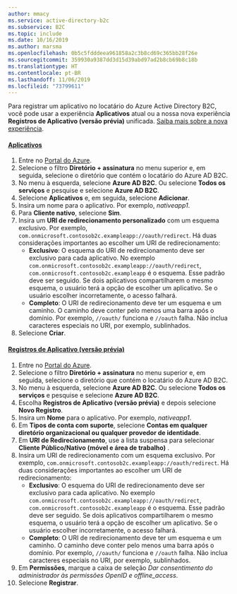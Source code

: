 ```yaml
---
author: mmacy
ms.service: active-directory-b2c
ms.subservice: B2C
ms.topic: include
ms.date: 10/16/2019
ms.author: marsma
ms.openlocfilehash: 0b5c5fdddeea961858a2c3b8cd69c365bb28f26e
ms.sourcegitcommit: 359930a9387dd3d15d39abd97ad2b8cb69b8c18b
ms.translationtype: HT
ms.contentlocale: pt-BR
ms.lasthandoff: 11/06/2019
ms.locfileid: "73799611"
---
```

Para registrar um aplicativo no locatário do Azure Active Directory B2C, você pode usar a experiência **Aplicativos** atual ou a nossa nova experiência **Registros de Aplicativo (versão prévia)** unificada. [Saiba mais sobre a nova experiência](https://aka.ms/b2cappregintro).

#### <a name="applicationstabapplications"></a>[Aplicativos](#tab/applications/)

1. Entre no [Portal do Azure](https://portal.azure.com).
1. Selecione o filtro **Diretório + assinatura** no menu superior e, em seguida, selecione o diretório que contém o locatário do Azure AD B2C.
1. No menu à esquerda, selecione **Azure AD B2C**. Ou selecione **Todos os serviços** e pesquise e selecione **Azure AD B2C**.
1. Selecione **Aplicativos** e, em seguida, selecione **Adicionar**.
1. Insira um nome para o aplicativo. Por exemplo, *nativeapp1*.
1. Para **Cliente nativo**, selecione **Sim**.
1. Insira um **URI de redirecionamento personalizado** com um esquema exclusivo. Por exemplo, `com.onmicrosoft.contosob2c.exampleapp://oauth/redirect`. Há duas considerações importantes ao escolher um URI de redirecionamento:
    * **Exclusivo**: O esquema do URI de redirecionamento deve ser exclusivo para cada aplicativo. No exemplo `com.onmicrosoft.contosob2c.exampleapp://oauth/redirect`, `com.onmicrosoft.contosob2c.exampleapp` é o esquema. Esse padrão deve ser seguido. Se dois aplicativos compartilharem o mesmo esquema, o usuário terá a opção de escolher um aplicativo. Se o usuário escolher incorretamente, o acesso falhará.
    * **Completo**: O URI de redirecionamento deve ter um esquema e um caminho. O caminho deve conter pelo menos uma barra após o domínio. Por exemplo, `//oauth/` funciona e `//oauth` falha. Não inclua caracteres especiais no URI, por exemplo, sublinhados.
1. Selecione **Criar**.

#### <a name="app-registrations-previewtabapp-reg-preview"></a>[Registros de Aplicativo (versão prévia)](#tab/app-reg-preview/)

1. Entre no [Portal do Azure](https://portal.azure.com).
1. Selecione o filtro **Diretório + assinatura** no menu superior e, em seguida, selecione o diretório que contém o locatário do Azure AD B2C.
1. No menu à esquerda, selecione **Azure AD B2C**. Ou selecione **Todos os serviços** e pesquise e selecione **Azure AD B2C**.
1. Escolha **Registros de Aplicativo (versão prévia)** e depois selecione **Novo Registro**.
1. Insira um **Nome** para o aplicativo. Por exemplo, *nativeapp1*.
1. Em **Tipos de conta com suporte**, selecione **Contas em qualquer diretório organizacional ou qualquer provedor de identidade**.
1. Em **URI de Redirecionamento**, use a lista suspensa para selecionar **Cliente Público/Nativo (móvel e área de trabalho)** .
1. Insira um URI de redirecionamento com um esquema exclusivo. Por exemplo, `com.onmicrosoft.contosob2c.exampleapp://oauth/redirect`. Há duas considerações importantes ao escolher um URI de redirecionamento:
    * **Exclusivo**: O esquema do URI de redirecionamento deve ser exclusivo para cada aplicativo. No exemplo `com.onmicrosoft.contosob2c.exampleapp://oauth/redirect`, `com.onmicrosoft.contosob2c.exampleapp` é o esquema. Esse padrão deve ser seguido. Se dois aplicativos compartilharem o mesmo esquema, o usuário terá a opção de escolher um aplicativo. Se o usuário escolher incorretamente, o acesso falhará.
    * **Completo**: O URI de redirecionamento deve ter um esquema e um caminho. O caminho deve conter pelo menos uma barra após o domínio. Por exemplo, `//oauth/` funciona e `//oauth` falha. Não inclua caracteres especiais no URI, por exemplo, sublinhados.
1. Em **Permissões**, marque a caixa de seleção *Dar consentimento do administrador às permissões OpenID e offline_access*.
1. Selecione **Registrar**.